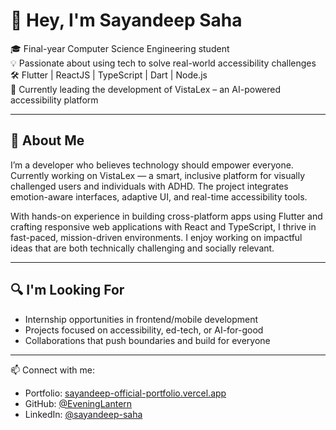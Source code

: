 # 👋 Hey, I'm Sayandeep Saha

🎓 Final-year Computer Science Engineering student  
💡 Passionate about using tech to solve real-world accessibility challenges  
🛠️ Flutter | ReactJS | TypeScript | Dart | Node.js  
🔬 Currently leading the development of VistaLex – an AI-powered accessibility platform  

---

## 🚀 About Me

I’m a developer who believes technology should empower everyone. Currently working on VistaLex — a smart, inclusive platform for visually challenged users and individuals with ADHD. The project integrates emotion-aware interfaces, adaptive UI, and real-time accessibility tools.

With hands-on experience in building cross-platform apps using Flutter and crafting responsive web applications with React and TypeScript, I thrive in fast-paced, mission-driven environments. I enjoy working on impactful ideas that are both technically challenging and socially relevant.

---

## 🔍 I'm Looking For

- Internship opportunities in frontend/mobile development  
- Projects focused on accessibility, ed-tech, or AI-for-good  
- Collaborations that push boundaries and build for everyone  

---

📫 Connect with me:  
- Portfolio: [sayandeep-official-portfolio.vercel.app](https://sayandeep-official-portfolio.vercel.app)  
- GitHub: [@EveningLantern](https://github.com/EveningLantern)  
- LinkedIn: [@sayandeep-saha](https://www.linkedin.com/in/sayandeep-saha/)  
